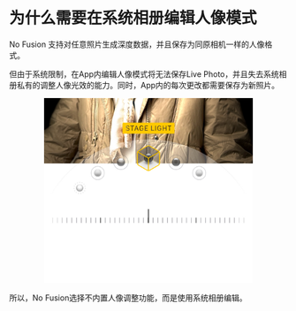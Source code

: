 # 为什么需要在系统相册编辑人像模式

No Fusion 支持对任意照片生成深度数据，并且保存为同原相机一样的人像格式。

但由于系统限制，在App内编辑人像模式将无法保存Live Photo，并且失去系统相册私有的调整人像光效的能力。同时，App内的每次更改都需要保存为新照片。

<p align="center">
  <img src="/src/portrait.jpg" alt="原相机曝光补偿调整" style="max-width: 500px; min-width: 150px; width: 75%;">
</p>

所以，No Fusion选择不内置人像调整功能，而是使用系统相册编辑。